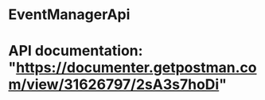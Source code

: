 ﻿# EventManagerApi
# API documentation: "https://documenter.getpostman.com/view/31626797/2sA3s7hoDi"
